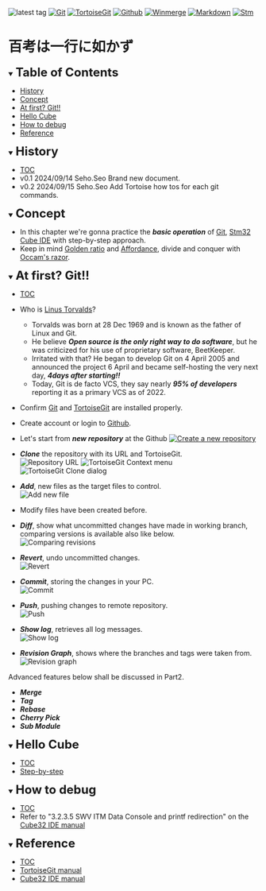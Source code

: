 ![latest tag](https://img.shields.io/github/v/tag/gtuja/CSC_MS.svg?color=brightgreen)
[![Git](https://img.shields.io/badge/Git-brightgreen?style=flat&logo=Git&logoColor=%23F05032&labelColor=white)](https://git-scm.com/)
[![TortoiseGit](https://img.shields.io/badge/TortoiseGit-brightgreen?style=flat)](https://tortoisegit.org/)
[![Github](https://img.shields.io/badge/Github-brightgreen?style=flat&logo=github&logoColor=%23181717&labelColor=white)](https://github.com/)
[![Winmerge](https://img.shields.io/badge/Winmerge-brightgreen?style=flat
)](https://winmerge.org/)
[![Markdown](https://img.shields.io/badge/Markdown-brightgreen?style=flat&logo=markdown&logoColor=%23000000&labelColor=white)](https://daringfireball.net/projects/markdown/)
[![Stm](https://img.shields.io/badge/Stm-brightgreen?style=flat&logo=stmicroelectronics&logoColor=%2303234B&labelColor=white)](https://www.st.com/en/development-tools/stm32cubeide.html)

# 百考は一行に如かず

<div id="toc"></div>
<details open>
<summary><font size="5"><b>Table of Contents</b></font></summary>

- [History](#history)
- [Concept](#Concept)
- [At first? Git!!](#At_first_Git)
- [Hello Cube](#Hello_Cube)
- [How to debug](#how_to_debug)
- [Reference](#Reference)

</details>

<div id="history"></div>
<details open>
<summary><font size="5"><b>History</b></font></summary> 

- [TOC](#toc)<br>
- v0.1 2024/09/14 Seho.Seo Brand new document.
- v0.2 2024/09/15 Seho.Seo Add Tortoise how tos for each git commands.

</details>

<div id="Concept"></div>
<details open>
<summary><font size="5"><b>Concept</b></font></summary>

- In this chapter we're gonna practice the ***basic operation*** of [Git](https://git-scm.com/), [Stm32 Cube IDE](https://www.st.com/en/development-tools/stm32cubeide.html) with step-by-step approach.
- Keep in mind [Golden ratio](https://en.m.wikipedia.org/wiki/Golden_ratio) and [Affordance](https://en.m.wikipedia.org/wiki/Affordance), divide and conquer with [Occam's razor](https://en.m.wikipedia.org/wiki/Occam%27s_razor). 

</details>

<div id="At_first_Git"></div>
<details open>
<summary><font size="5"><b>At first? Git!!</b></font></summary>

- [TOC](#toc)<br>
- Who is [Linus Torvalds](https://en.wikipedia.org/wiki/Linus_Torvalds)?
  - Torvalds was born at 28 Dec 1969 and is known as the father of Linux and Git.
  - He believe ***Open source is the only right way to do software***, but he was criticized for his use of proprietary software, BeetKeeper.
  - Irritated with that? He began to develop Git on 4 April 2005 and announced the project 6 April and became self-hosting the very next day, ***4days after starting!!***
  - Today, Git is de facto VCS, they say nearly ***95% of developers*** reporting it as a primary VCS as of 2022.

- Confirm [Git](https://git-scm.com/) and [TortoiseGit](https://tortoisegit.org/) are installed properly.  
- Create account or login to [Github](https://github.com/).
- Let's start from ***new repository*** at the Github
[![Create a new repository](https://docs.github.com/assets/cb-29762/mw-1440/images/help/repository/repo-create-global-nav-update.webp)](https://docs.github.com/en/repositories/creating-and-managing-repositories/creating-a-new-repository)
- ***Clone*** the repository with its URL and TortoiseGit.<br>
![Repository URL](https://docs.github.com/assets/cb-60499/mw-1440/images/help/repository/https-url-clone-cli.webp)
![TortoiseGit Context menu](https://tortoisegit.org/docs/tortoisegit/images/ContextMenuDirControl.png)
![TortoiseGit Clone dialog](https://tortoisegit.org/docs/tortoisegit/images/GitClone.png)
- ***Add***, new files as the target files to control.<br>
![Add new file](https://tortoisegit.org/docs/tortoisegit/images/ContextMenuFileNoControl.png)
- Modify files have been created before.
- ***Diff***, show what uncommitted changes have made in working branch, comparing versions is available also like below.<br>
![Comparing revisions](https://tortoisegit.org/docs/tortoisegit/images/CompareRevisions.png)
- ***Revert***, undo uncommitted changes.<br>
![Revert](https://tortoisegit.org/docs/tortoisegit/images/Revert.png)
- ***Commit***, storing the changes in your PC.<br>
![Commit](https://tortoisegit.org/docs/tortoisegit/images/Commit.png)
- ***Push***, pushing changes to remote repository.<br>
![Push](https://tortoisegit.org/docs/tortoisegit/images/GitPush.png)
- ***Show log***, retrieves all log messages.<br>
![Show log](https://tortoisegit.org/docs/tortoisegit/images/LogMessages.png)
- ***Revision Graph***, shows where the branches and tags were taken from.<br> 
![Revision graph](https://tortoisegit.org/docs/tortoisegit/images/RevisionGraph.png)

 Advanced features below shall be discussed in Part2.
  - ***Merge***
  - ***Tag***
  - ***Rebase***
  - ***Cherry Pick***
  - ***Sub Module***

</details>

<div id="Hello_Cube"></div>
<details open>
<summary><font size="5"><b>Hello Cube</b></font></summary>

- [TOC](#toc)<br>
- [Step-by-step](https://wiki.st.com/stm32mcu/wiki/STM32StepByStep:Step1_Tools_installation)

</details>

<div id="how_to_debug"></div>
<details open>
<summary><font size="5"><b>How to debug</b></font></summary>

- [TOC](#toc)<br>
- Refer to "3.2.3.5 SWV ITM Data Console and printf redirection" on the [Cube32 IDE manual](https://www.st.com/resource/en/user_manual/dm00629856-.pdf)

</details>

<div id="Reference"></div>
<details open>
<summary><font size="5"><b>Reference</b></font></summary>

- [TOC](#toc)<br>
- [TortoiseGit manual](https://tortoisegit.org/docs/tortoisegit/tgit-dug.html)
- [Cube32 IDE manual](https://www.st.com/resource/en/user_manual/dm00629856-.pdf)

</details>
